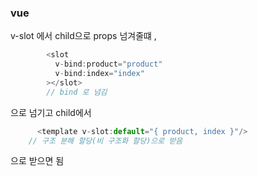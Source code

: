 ### vue 

v-slot 에서 child으로 props 넘겨줄떄 , 
``` javascript
        <slot
          v-bind:product="product"
          v-bind:index="index"
        ></slot>
        // bind 로 넘김 
```
으로 넘기고 
child에서 
```javascript
      <template v-slot:default="{ product, index }"/>
    // 구조 분해 할당(비 구조화 할당)으로 받음 

```
으로 받으면 됨
